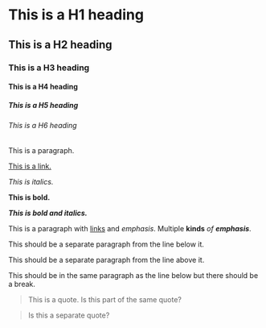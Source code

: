 # This is a H1 heading

## This is a H2 heading

### This is a H3 heading

#### This is a H4 heading

##### This is a H5 heading

###### This is a H6 heading

This is a paragraph.

[This is a link.](https://google.com)

_This is italics._

**This is bold.**

**_This is bold and italics._**

This is a paragraph with [links](https://google.com) and _emphasis_. Multiple **kinds** _of_ **_emphasis_**.

This should be a separate paragraph from the line below it.

This should be a separate paragraph from the line above it.

This should be in the same paragraph as the line below
but there should be a break.

> This is a quote.
> Is this part of the same quote?

> Is this a separate quote?
